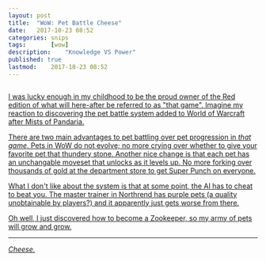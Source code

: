 ```yaml
---
layout: post
title: 	"WoW: Pet Battle Cheese"
date:	2017-10-23 08:52	
categories:	snips
tags:		[wow] 
description: 	"Knowledge VS Power"
published: true
lastmod:	2017-10-23 08:52
---
```


<a href="{{ site.url }}/assets/images/arialanna-pet-battle.jpg" img style="float: right;" src="{{ site.url }}/assets/images/arialanna-pet-battle-thumb.jpg">

I was lucky enough in my childhood to be the proud owner of the Red edition of what will here-after be referred to as "that game". Imagine my reaction to discovering the pet battle system added to World of Warcraft after Mists of Pandaria.

There are two main advantages to pet battling over pet progression in _that game_. Pets in WoW do not evolve; no more crying over whether to give your favorite pet that thundery stone. Another nice change is that each pet has an unchangable moveset that unlocks as it levels up. No more forking over thousands of gold at the department store to get Super Punch on everyone.

What I don't like about the system is that at some point, the AI has to cheat to beat you. The master trainer in Northrend has purple pets (a quality unobtainable by players?) and it apparently just gets worse from there.

Oh well, I just discovered how to become a Zookeeper, so my army of pets will grow and grow. 

*****

_Cheese._
